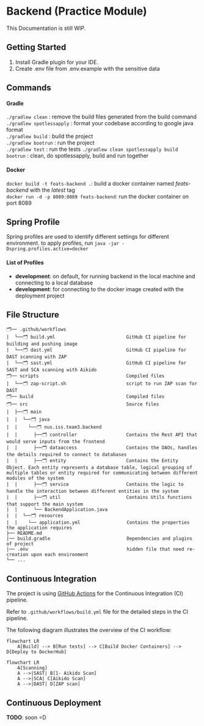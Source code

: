 # Backend (Practice Module)

This Documentation is still WIP.

## Getting Started

1. Install Gradle plugin for your IDE.
2. Create .env file from .env.example with the sensitive data

## Commands

#### Gradle

`./gradlew clean` : remove the build files generated from the build command  
`./gradlew spotlessapply` : format your codebase according to google java format  
`./gradlew build` : build the project  
`./gradlew bootrun` : run the project  
`./gradlew test` : run the tests
`./gradlew clean spotlessapply build bootrun` : clean, do spotlessapply, build and run together

#### Docker

`docker build -t feats-backend .`: build a docker container named *feats-backend* with the *latest* tag  
`docker run -d -p 8089:8089 feats-backend`: run the docker container on port 8089

## Spring Profile

Spring profiles are used to identify different settings for different environment.
to apply profiles, run `java -jar -Dspring.profiles.active=docker`

#### List of Profiles

- **development**: on default, for running backend in the local machine and connecting to a local database
- **development**: for connecting to the docker image created with the deployment project

## File Structure

```
🗂️── .github/workflows     
|  └──🗂️ build.yml                          GitHub CI pipeline for building and pushing image  
|  └──🗂️ dast.yml                           GitHub CI pipeline for DAST scanning with ZAP  
|  └──🗂️ sast.yml                           GitHub CI pipeline for SAST and SCA scanning with Aikido  
🗂️── scripts                                Compiled files
|  └──🗂️ zap-script.sh                      script to run ZAP scan for DAST  
🗂️── build                                  Compiled files
🗂️── src                                    Source files
|  ├──🗂️ main               
|  |  └──🗂️ java               
|  |    └──🗂️ nus.iss.team3.backend
|  |      ├──🗂️ controller                  Contains the Rest API that would serve inputs from the frontend      
|  |      ├──🗂️ dataaccess                  Contains the DAOs, handles the details required to connect to databases
|  |      ├──🗂️ entity                      Contains the Entity Object. Each entity represents a database table, logical grouping of multiple tables or entity required for communicating between different modules of the system 
|  |      ├──🗂️ service                     Contains the logic to handle the interaction between different entities in the system
|  |      ├──🗂️ util                        Contains Utils functions that support the main system
|  |      └── BackendApplication.java
|  |  └──🗂️ resources
|  |    └── application.yml                 Contains the properties the application requires
├── README.md
|── build.gradle                            Dependencies and plugins of project     
|── .env                                    hidden file that need re-creation upon each environment       
└── ...
```

## Continuous Integration

The project is using [GitHub Actions](https://docs.github.com/en/actions) for the Continuous Integration (CI) pipeline.

Refer to `.github/workflows/build.yml` file for the detailed steps in the CI pipeline.

The following diagram illustrates the overview of the CI workflow:

```mermaid
flowchart LR
    A[Build] --> B[Run tests] --> C[Build Docker Containers] --> D[Deploy to DockerHub]
```

```mermaid
flowchart LR
    A[Scanning]
    A -->|SAST| B[1- Aikido Scan]
    A -->|SCA| C[Aikido Scan]
    A -->|DAST| D[ZAP scan]
```

## Continuous Deployment

**TODO**: soon =D